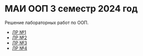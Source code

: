 # МАИ ООП 3 семестр 2024 год

Решение лабораторных работ по ООП.

- [ЛР №1]()
- [ЛР №2]()
- [ЛР №3]()
- [ЛР №4]()
